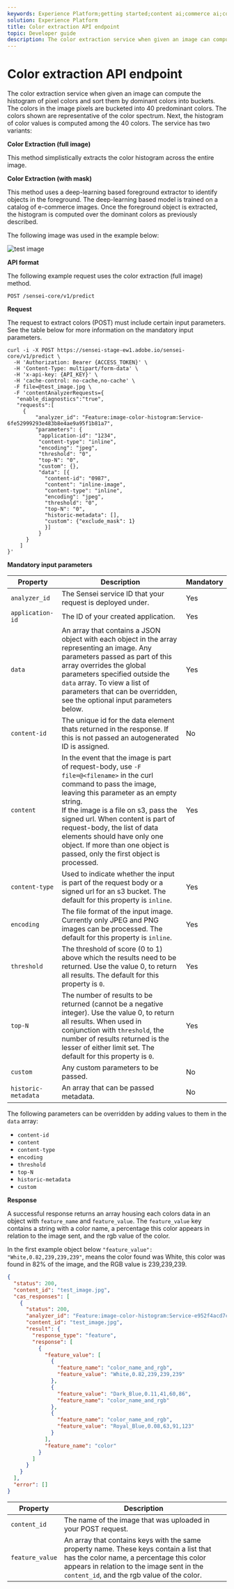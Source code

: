 ```yaml
---
keywords: Experience Platform;getting started;content ai;commerce ai;content and commerce ai;color extraction;Color extraction
solution: Experience Platform
title: Color extraction API endpoint
topic: Developer guide
description: The color extraction service when given an image can compute the histogram of pixel colors and sort them by dominant colors into buckets.
---
```


# Color extraction API endpoint

The color extraction service when given an image can compute the histogram of pixel colors and sort them by dominant colors into buckets. The colors in the image pixels are bucketed into 40 predominant colors. The colors shown are representative of the color spectrum. Next, the histogram of color values is computed among the 40 colors. The service has two variants:

**Color Extraction (full image)**

This method simplistically extracts the color histogram across the entire image.

**Color Extraction (with mask)**

This method uses a deep-learning based foreground extractor to identify objects in the foreground. The deep-learning based model is trained on a catalog of e-commerce images. Once the foreground object is extracted, the histogram is computed over the dominant colors as previously described.

The following image was used in the example below:

![test image](../images/test_image.jpeg)

**API format**

The following example request uses the color extraction (full image) method.

```http
POST /sensei-core/v1/predict
```

**Request**

The request to extract colors (POST) must include certain input parameters. See the table below for more information on the mandatory input parameters.

```SHELL
curl -i -X POST https://sensei-stage-ew1.adobe.io/sensei-core/v1/predict \
  -H 'Authorization: Bearer {ACCESS_TOKEN}' \
  -H 'Content-Type: multipart/form-data' \
  -H 'x-api-key: {API_KEY}' \
  -H 'cache-control: no-cache,no-cache' \
  -F file=@test_image.jpg \
  -F 'contentAnalyzerRequests={
   "enable_diagnostics":"true",
   "requests":[
     {
         "analyzer_id": "Feature:image-color-histogram:Service-6fe52999293e483b8e4ae9a95f1b81a7",
         "parameters": {
          "application-id": "1234", 
          "content-type": "inline", 
          "encoding": "jpeg", 
          "threshold": "0", 
          "top-N": "0", 
          "custom": {}, 
          "data": [{
            "content-id": "0987", 
            "content": "inline-image", 
            "content-type": "inline", 
            "encoding": "jpeg", 
            "threshold": "0", 
            "top-N": "0", 
            "historic-metadata": [], 
            "custom": {"exclude_mask": 1}
            }]
          }
      }
    ]
}'
```

**Mandatory input parameters**

| Property | Description | Mandatory |
| --- | --- | --- |
| `analyzer_id` | The Sensei service ID that your request is deployed under. | Yes |
| `application-id` | The ID of your created application. | Yes |
| `data` | An array that contains a JSON object with each object in the array representing an image. Any parameters passed as part of this array overrides the global parameters specified outside the `data` array. To view a list of parameters that can be overridden, see the optional input parameters below.  | Yes |
| `content-id` | The unique id for the data element thats returned in the response. If this is not passed an autogenerated ID is assigned. | No |
| `content` | In the event that the image is part of request-body, use `-F file=@<filename>` in the curl command to pass the image, leaving this parameter as an empty string. <br> If the image is a file on s3, pass the signed url. When content is part of request-body, the list of data elements should have only one object. If more than one object is passed, only the first object is processed. | Yes |
| `content-type` | Used to indicate whether the input is part of the request body or a signed url for an s3 bucket. The default for this property is `inline`. | Yes |
| `encoding` | The file format of the input image. Currently only JPEG and PNG images can be processed. The default for this property is `inline`. | Yes |
| `threshold` | The threshold of score (0 to 1) above which the results need to be returned. Use the value 0, to return all results. The default for this property is `0`. | Yes |
| `top-N` | The number of results to be returned (cannot be a negative integer). Use the value 0, to return all results. When used in conjunction with `threshold`, the number of results returned is the lesser of either limit set. The default for this property is `0`. | Yes |
| `custom` | Any custom parameters to be passed. | No |
| `historic-metadata` | An array that can be passed metadata. | No |

The following parameters can be overridden by adding values to them in the `data` array:

- `content-id`
- `content`
- `content-type`
- `encoding`
- `threshold`
- `top-N`
- `historic-metadata`
- `custom`

**Response**

A successful response returns an array housing each colors data in an object with `feature_name` and `feature_value`. The `feature_value` key contains a string with a color name, a percentage this color appears in relation to the image sent, and the rgb value of the color.

In the first example object below `"feature_value": "White,0.82,239,239,239"`, means the color found was White, this color was found in 82% of the image, and the RGB value is 239,239,239.

```json
{
  "status": 200,
  "content_id": "test_image.jpg",
  "cas_responses": [
    {
      "status": 200,
      "analyzer_id": "Feature:image-color-histogram:Service-e952f4acd7c2425199b476a2eb459635",
      "content_id": "test_image.jpg",
      "result": {
        "response_type": "feature",
        "response": [
          {
            "feature_value": [
              {
                "feature_name": "color_name_and_rgb",
                "feature_value": "White,0.82,239,239,239"
              },
              {
                "feature_value": "Dark_Blue,0.11,41,60,86",
                "feature_name": "color_name_and_rgb"
              },
              {
                "feature_name": "color_name_and_rgb",
                "feature_value": "Royal_Blue,0.08,63,91,123"
              }
            ],
            "feature_name": "color"
          }
        ]
      }
    }
  ],
  "error": []
}
```

| Property | Description |
| --- | --- |
| `content_id` | The name of the image that was uploaded in your POST request. |
| `feature_value` | An array that contains keys with the same property name. These keys contain a list that has the color name, a percentage this color appears in relation to the image sent in the `content_id`, and the rgb value of the color. |
